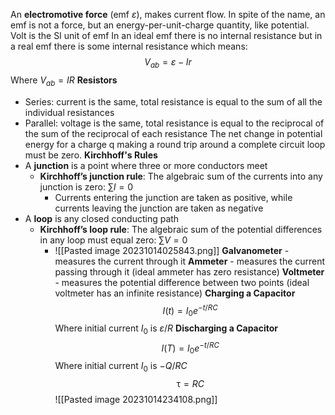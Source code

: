 An **electromotive force** (emf $\varepsilon$), makes current flow. In spite of the name, an emf is not a force, but an energy-per-unit-charge quantity, like potential. Volt is the SI unit of emf
In an ideal emf there is no internal resistance but in a real emf there is some internal resistance which means:
$$V_{ab} = \varepsilon - Ir$$
	Where $V_{ab} = IR$
**Resistors**
- Series: current is the same, total resistance is equal to the sum of all the individual resistances
- Parallel: voltage is the same, total resistance is equal to the reciprocal of the sum of the reciprocal of each resistance
The net change in potential energy for a charge q making a round trip around a complete circuit loop must be zero.
**Kirchhoff's Rules**
- A **junction** is a point where three or more conductors meet
	- **Kirchhoff’s junction rule**: The algebraic sum of the currents into any junction is zero: $\sum I = 0$
		- Currents entering the junction are taken as positive, while currents leaving the junction are taken as negative
- A **loop** is any closed conducting path
	- **Kirchhoff’s loop rule**:  The algebraic sum of the potential differences in any loop must equal zero: $\sum V = 0$
		- ![[Pasted image 20231014025843.png]]
**Galvanometer** - measures the current through it
**Ammeter** - measures the current passing through it (ideal ammeter has zero resistance)
**Voltmeter** - measures the potential difference between two points (ideal voltmeter has an infinite resistance)
**Charging a Capacitor**
$$I(t)= I_0e^{-t/RC}$$
	Where initial current $I_0$ is $\varepsilon/R$
**Discharging a Capacitor**
$$I(T)=I_0e^{-t/RC}$$
	Where initial current $I_0$ is $-Q/RC$
$$\uptau = RC$$
![[Pasted image 20231014234108.png]]